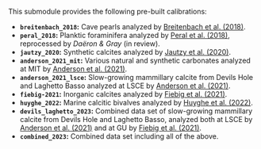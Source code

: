 This submodule provides the following pre-built calibrations:

* **`breitenbach_2018`:** Cave pearls analyzed by [Breitenbach et al. (2018)](https://doi.org/10.1016/j.gca.2018.03.010).
* **`peral_2018`:** Planktic foraminifera analyzed by [Peral et al. (2018)](https://doi.org/10.1016/j.gca.2018.07.016), reprocessed by _Daëron & Gray_ (in review).
* **`jautzy_2020`:** Synthetic calcites analyzed by [Jautzy et al. (2020)](https://doi.org/10.7185/geochemlet.2021).
* **`anderson_2021_mit`:** Various natural and synthetic carbonates analyzed at MIT by [Anderson et al. (2021)](https://doi.org/10.1029/2020gl092069).
* **`anderson_2021_lsce`:** Slow-growing mammillary calcite from Devils Hole and Laghetto Basso analyzed at LSCE by [Anderson et al. (2021)](https://doi.org/10.1029/2020gl092069).
* **`fiebig-2021`:** Inorganic calcites analyzed by [Fiebig et al. (2021)](https://doi.org/10.1016/j.gca.2021.07.012).
* **`huyghe_2022`:** Marine calcitic bivalves analyzed by [Huyghe et al. (2022)](https://doi.org/10.1016/j.gca.2021.09.019).
* **`devils_laghetto_2023`:** Combined data set of slow-growing mammillary calcite from Devils Hole and Laghetto Basso, analyzed both at LSCE by [Anderson et al. (2021)](https://doi.org/10.1029/2020gl092069) and at GU by [Fiebig et al. (2021)](https://doi.org/10.1016/j.gca.2021.07.012).
* **`combined_2023`:** Combined data set including all of the above.
